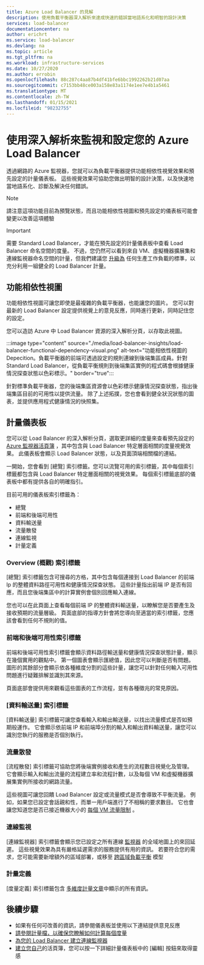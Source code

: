 ```yaml
---
title: Azure Load Balancer 的見解
description: 使用負載平衡器深入解析來達成快速的錯誤當地語系化和明智的設計決策
services: load-balancer
documentationcenter: na
author: erichrt
ms.service: load-balancer
ms.devlang: na
ms.topic: article
ms.tgt_pltfrm: na
ms.workload: infrastructure-services
ms.date: 10/27/2020
ms.author: errobin
ms.openlocfilehash: 88c287c4aa87b4df41bfe6bbc1992262b21d07aa
ms.sourcegitcommit: c7153bb48ce003a158e83a1174e1ee7e4b1a5461
ms.translationtype: MT
ms.contentlocale: zh-TW
ms.lasthandoff: 01/15/2021
ms.locfileid: "98232755"
---
```

# <a name="using-insights-to-monitor-and-configure-your-azure-load-balancer"></a>使用深入解析來監視和設定您的 Azure Load Balancer

透過網路的 Azure 監視器，您就可以為負載平衡器提供功能相依性視覺效果和預先設定的計量儀表板。 這些視覺效果可協助您做出明智的設計決策，以及快速地當地語系化、診斷及解決任何錯誤。

>[!NOTE] 
>請注意這項功能目前為預覽狀態，而且功能相依性視圖和預先設定的儀表板可能會變更以改善這項體驗

>[!IMPORTANT]
>需要 Standard Load Balancer，才能在預先設定的計量儀表板中查看 Load Balancer 命名空間的度量。 不過，您仍然可以看到來自 VM、虛擬機器擴展集和連線監視器命名空間的計量，但我們建議您 [升級為](./upgrade-basic-standard.md) 任何生產工作負載的標準，以充分利用一組健全的 Load Balancer 計量。

## <a name="functional-dependency-view"></a>功能相依性視圖

功能相依性視圖可讓您即使是最複雜的負載平衡器，也能讓您的圖片。 您可以對最新的 Load Balancer 設定提供視覺上的意見反應，同時進行更新，同時記住您的設定。

您可以造訪 Azure 中 Load Balancer 資源的深入解析分頁，以存取此視圖。

:::image type="content" source="./media/load-balancer-insights/load-balancer-functional-dependency-visual.png" alt-text="功能相依性視圖的 Depecition。負載平衡器的前端可透過設定的規則連線到後端集區成員。針對 Standard Load Balancer，從負載平衡規則到後端集區實例的程式碼會根據健康情況探查狀態以色彩標示。" border="true":::

針對標準負載平衡器，您的後端集區資源會以色彩標示健康情況探查狀態，指出後端集區目前的可用性以提供流量。 除了上述拓撲，您也會看到健全狀況狀態的圖表，並提供應用程式健康情況的快照集。

## <a name="metrics-dashboard"></a>計量儀表板

您可以從 Load Balancer 的深入解析分頁，選取更詳細的度量來查看預先設定的 [Azure 監視器活頁簿](../azure-monitor/platform/workbooks-overview.md) ，其中包含與 Load Balancer 特定層面相關的度量視覺效果。 此儀表板會顯示 Load Balancer 狀態，以及頁面頂端相關檔的連結。

一開始，您會看到 [總覽] 索引標籤。您可以流覽可用的索引標籤，其中每個索引標籤都包含與 Load Balancer 特定層面相關的視覺效果。 每個索引標籤底部的儀表板中都有提供各自的明確指引。

目前可用的儀表板索引標籤為：
* 總覽
* 前端和後端可用性
* 資料輸送量
* 流量散發
* 連線監視
* 計量定義 

### <a name="overview-tab"></a>Overview (概觀) 索引標籤
[總覽] 索引標籤包含可搜尋的方格，其中包含每個連接到 Load Balancer 的前端 Ip 的整體資料路徑可用性和健康情況探查狀態。 這些計量指出前端 IP 是否有回應，而且您後端集區中的計算實例會個別回應輸入連線。

您也可以在此頁面上查看每個前端 IP 的整體資料輸送量，以瞭解您是否要產生及接收預期的流量層級。 頁面底部的指導方針會將您導向至適當的索引標籤，您應該會看到任何不規則的值。

### <a name="frontend-and-backend-availability-tab"></a>前端和後端可用性索引標籤
前端和後端可用性索引標籤會顯示資料路徑輸送量和健康情況探查狀態計量，顯示在幾個實用的觀點中。 第一個圖表會顯示匯總值，因此您可以判斷是否有問題。 圖形的其餘部分會顯示依各種維度分割的這些計量，讓您可以針對任何輸入可用性問題進行疑難排解並識別其來源。

頁面底部會提供用來觀看這些圖表的工作流程，並有各種徵兆的常見原因。 

### <a name="data-throughput-tab"></a>[資料輸送量] 索引標籤
[資料輸送量] 索引標籤可讓您查看輸入和輸出輸送量，以找出流量模式是否如預期般運作。 它會顯示依前端 IP 和前端埠分割的輸入和輸出資料輸送量，讓您可以識別您執行的服務是否個別執行。

### <a name="flow-distribution"></a>流量散發
[流程散發] 索引標籤可協助您將後端實例接收和產生的流程數目視覺化及管理。 它會顯示輸入和輸出流量的流程建立率和流程計數，以及每個 VM 和虛擬機器擴展集實例所接收的網路流量。 

這些視圖可讓您回饋 Load Balancer 設定或流量模式是否會導致不平衡流量。 例如，如果您已設定會話親和性，而單一用戶端進行了不相稱的要求數目。 它也會讓您知道您是否已接近機器大小的 [每個 VM 流量限制](../virtual-network/virtual-machine-network-throughput.md#flow-limits-and-active-connections-recommendations) 。

### <a name="connection-monitors"></a>連線監視
[連線監視器] 索引標籤會顯示您已設定之所有連線 [監視器](../network-watcher/connection-monitor.md)  的全域地圖上的來回延遲。 這些視覺效果為具有嚴格延遲需求的服務提供有用的資訊。 若要符合您的需求，您可能需要新增額外的區域部署，或移至 [跨區域負載平衡](./cross-region-overview.md) 模型

### <a name="metric-definitions"></a>計量定義
[度量定義] 索引標籤包含 [多維度計量文章](./load-balancer-standard-diagnostics.md#multi-dimensional-metrics)中顯示的所有資訊。

## <a name="next-steps"></a>後續步驟
* 如果有任何可改善的資訊，請參閱儀表板並使用以下連結提供意見反應
* [請參閱計量檔，以確保您瞭解如何計算每個度量](./load-balancer-standard-diagnostics.md#multi-dimensional-metrics)
* [為您的 Load Balancer 建立連線監視器](../network-watcher/connection-monitor.md)
* [建立您自己](../azure-monitor/platform/workbooks-overview.md)的活頁簿，您可以按一下詳細計量儀表板中的 [編輯] 按鈕來取得靈感
